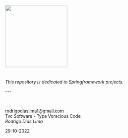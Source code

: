 

<img src="https://encrypted-tbn0.gstatic.com/images?q=tbn:ANd9GcRz8fr0JIhnjUErpWmc4avPQwjCwzOxMWlcYrbAs4h1ecVi0iQdSO-KeYRCeFwI60H5yBQ&usqp=CAU" width="200">
<h1></h1>

<p><em>
  This repository is dedicated to Springframework projects.
</em></p>
<p>---</p>
<br>

rodrigodiaslima1@gmail.com<br>
Tvc Software - Type Voracious Code<br>
<em>Rodrigo Dias Lima</em><br>

29-10-2022
